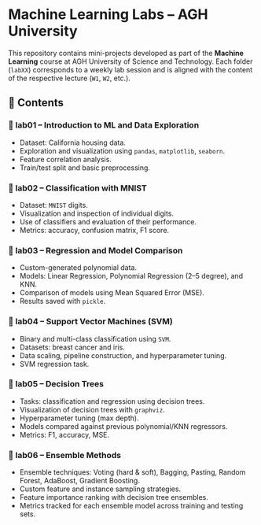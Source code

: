 # Machine Learning Labs – AGH University

This repository contains mini-projects developed as part of the **Machine Learning** course at AGH University of Science and Technology. Each folder (`labXX`) corresponds to a weekly lab session and is aligned with the content of the respective lecture (`W1`, `W2`, etc.).

## 🧠 Contents

### 📁 lab01 – Introduction to ML and Data Exploration
- Dataset: California housing data.
- Exploration and visualization using `pandas`, `matplotlib`, `seaborn`.
- Feature correlation analysis.
- Train/test split and basic preprocessing.

### 📁 lab02 – Classification with MNIST
- Dataset: `MNIST` digits.
- Visualization and inspection of individual digits.
- Use of classifiers and evaluation of their performance.
- Metrics: accuracy, confusion matrix, F1 score.

### 📁 lab03 – Regression and Model Comparison
- Custom-generated polynomial data.
- Models: Linear Regression, Polynomial Regression (2–5 degree), and KNN.
- Comparison of models using Mean Squared Error (MSE).
- Results saved with `pickle`.

### 📁 lab04 – Support Vector Machines (SVM)
- Binary and multi-class classification using `SVM`.
- Datasets: breast cancer and iris.
- Data scaling, pipeline construction, and hyperparameter tuning.
- SVM regression task.

### 📁 lab05 – Decision Trees
- Tasks: classification and regression using decision trees.
- Visualization of decision trees with `graphviz`.
- Hyperparameter tuning (max depth).
- Models compared against previous polynomial/KNN regressors.
- Metrics: F1, accuracy, MSE.

### 📁 lab06 – Ensemble Methods
- Ensemble techniques: Voting (hard & soft), Bagging, Pasting, Random Forest, AdaBoost, Gradient Boosting.
- Custom feature and instance sampling strategies.
- Feature importance ranking with decision tree ensembles.
- Metrics tracked for each ensemble model across training and testing sets.
